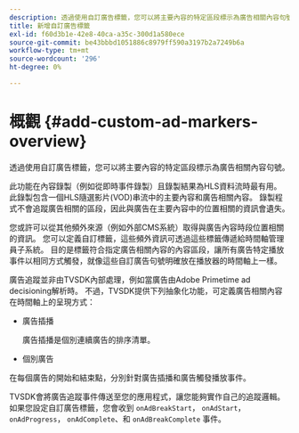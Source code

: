 ```yaml
---
description: 透過使用自訂廣告標籤，您可以將主要內容的特定區段標示為廣告相關內容句號。
title: 新增自訂廣告標籤
exl-id: f60d3b1e-42e8-40ca-a35c-300d1a580ece
source-git-commit: be43bbbd1051886c8979ff590a3197b2a7249b6a
workflow-type: tm+mt
source-wordcount: '296'
ht-degree: 0%

---
```


# 概觀 {#add-custom-ad-markers-overview}

透過使用自訂廣告標籤，您可以將主要內容的特定區段標示為廣告相關內容句號。

此功能在內容錄製（例如從即時事件錄製）且錄製結果為HLS資料流時最有用。 此錄製包含一個HLS隨選影片(VOD)串流中的主要內容和廣告相關內容。 錄製程式不會追蹤廣告相關的區段，因此與廣告在主要內容中的位置相關的資訊會遺失。

您或許可以從其他頻外來源（例如外部CMS系統）取得與廣告內容時段位置相關的資訊。 您可以定義自訂標籤，這些頻外資訊可透過這些標籤傳遞給時間軸管理員子系統。 目的是標籤符合指定廣告相關內容的內容區段，讓所有廣告特定播放事件以相同方式觸發，就像這些自訂廣告句號明確放在播放器的時間軸上一樣。

廣告追蹤並非由TVSDK內部處理，例如當廣告由Adobe Primetime ad decisioning解析時。 不過，TVSDK提供下列抽象化功能，可定義廣告相關內容在時間軸上的呈現方式：

* 廣告插播

   廣告插播是個別連續廣告的排序清單。
* 個別廣告

在每個廣告的開始和結束點，分別針對廣告插播和廣告觸發播放事件。

TVSDK會將廣告追蹤事件傳送至您的應用程式，讓您能夠實作自己的追蹤邏輯。 如果您設定自訂廣告標籤，您會收到 `onAdBreakStart`， `onAdStart`， `onAdProgress`， `onAdComplete`、和 `onAdBreakComplete` 事件。
